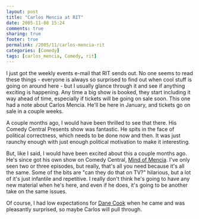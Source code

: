 ```yaml
---
layout: post
title: "Carlos Mencia at RIT"
date: 2005-11-08 15:24
comments: true
sharing: true
footer: true
permalink: /2005/11/carlos-mencia-rit
categories: [Comedy]
tags: [carlos_mencia, Comedy, rit]
---
```

I just got the weekly events e-mail that RIT sends out.  No one seems to read these things - everyone is always so surprised to find out when cool stuff is going on around here - but I usually glance through it and see if anything exciting is happening.  Any time a big show is booked, they start including it way ahead of time, especially if tickets will be going on sale soon.  This one had a note about Carlos Mencia.  He'll be here in January, and tickets go on sale in a couple weeks.

A couple months ago, I would have been thrilled to see that there.  His Comedy Central Presents show was fantastic.  He spits in the face of political correctness, which needs to be done now and then.  It was just raunchy enough with just enough political motivation to make it interesting.

But, like I said, I would have been excited about this a couple months ago.  He's since got his own show on Comedy Central, <a href="http://www.comedycentral.com/shows/mind_of_mencia/index.jhtml">Mind of Mencia</a>.  I've only seen two or three episodes, but really, that's all you need because it's all the same.  Some of the bits are "can they do that on TV?" hilarious, but a lot of it's just infantile and repetitive.  I really don't think he's going to have any new material when he's here, and even if he does, it's going to be another take on the same issues.

Of course, I had low expectations for <a href="/2005/01/somebody-shit-coats">Dane Cook</a> when he came and was pleasantly surprised, so maybe Carlos will pull through.
